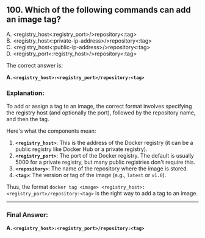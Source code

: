 ## 100. Which of the following commands can add an image tag?
A. <registry_host<:registry_port>/>repository<:tag>  
B. <registry_host<:private-ip-address>/>repository<:tag>  
C. <registry_host<:public-ip-address>/>repository<:tag>  
D. <registry_port<:registry_host>/>repository<:tag>  

The correct answer is:

**A. `<registry_host>:<registry_port>/repository:<tag>`**

### **Explanation:**

To add or assign a tag to an image, the correct format involves specifying the registry host (and optionally the port), followed by the repository name, and then the tag.

Here's what the components mean:

1. **`<registry_host>`**: This is the address of the Docker registry (it can be a public registry like Docker Hub or a private registry).
2. **`<registry_port>`**: The port of the Docker registry. The default is usually 5000 for a private registry, but many public registries don't require this.
3. **`<repository>`**: The name of the repository where the image is stored.
4. **`<tag>`**: The version or tag of the image (e.g., `latest` or `v1.0`).

Thus, the format `docker tag <image> <registry_host>:<registry_port>/repository:<tag>` is the right way to add a tag to an image.

---

### **Final Answer:**
**A. `<registry_host>:<registry_port>/repository:<tag>`**
